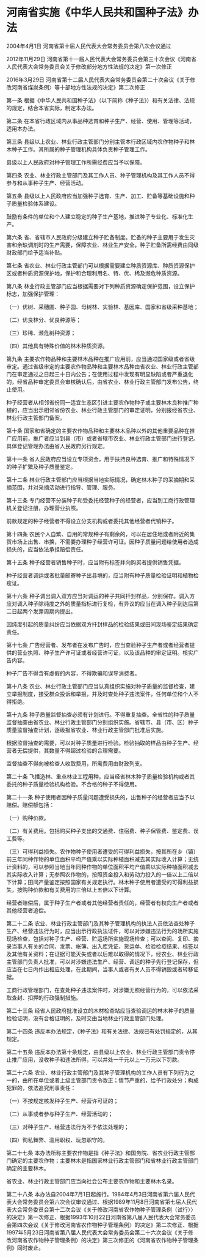 # 河南省实施《中华人民共和国种子法》办法

2004年4月1日 河南省第十届人民代表大会常务委员会第八次会议通过

2012年11月29日 河南省第十一届人民代表大会常务委员会第三十次会议《河南省人民代表大会常务委员会关于修改部分地方性法规的决定》第一次修正

2016年3月29日 河南省第十二届人民代表大会常务委员会第二十次会议《关于修改河南省煤炭条例〉等十部地方性法规的决定》第二次修正



第一条 根据《中华人民共和国种子法》（以下简称《种子法》）和有关法律、法规的规定，结合本省实际，制定本办法。

第二条 在本省行政区域内从事品种选育和种子生产、经营、使用、管理等活动，适用本办法。

第三条 县级以上农业、林业行政主管部门分别主管本行政区域内农作物种子和林木种子工作。其所属的种子管理机构具体负责种子管理工作。

县级以上人民政府对种子管理工作所需经费应当予以保障。

第四条 农业、林业行政主管部门及其工作人员、种子管理机构及其工作人员不得参与和从事种子生产、经营活动。

第五条 县级以上人民政府应当加强种子选育、生产、加工、贮备等基础设施和种子质量检验体系建设。

鼓励有条件的单位和个人建立稳定的种子生产基地，推进种子专业化、标准化生产。

第六条 省、省辖市人民政府分级建立种子贮备制度。贮备的种子主要用于发生灾害和余缺调剂时的生产需要，保障农业、林业生产安全。种子贮备所需经费由同级财政部门给予适当补贴。

第七条 省农业、林业行政主管部门可以根据需要建立种质资源库、种质资源保护区或者种质资源保护地，保护和合理利用名、特、优、稀及濒危种质资源。

第八条 林业行政主管部门应当根据需要对下列种质资源确定保护范围，设立保护标志，加强保护管理：

（一）优树、采穗圃、种子园、母树林、实验林、基因库、国家和省级采种基地；

（二）优良林分、优良种源等；

（三）珍稀、濒危树种资源；

（四）其他具有特殊价值的林木种质资源。

第九条 主要农作物品种和主要林木品种在推广应用前，应当通过国家级或者省级审定。通过省级审定的主要农作物品种和主要林木品种由省农业、林业行政主管部门在审定通过之日起三十日内公告；在使用过程中发现有明显缺陷或者严重退化的，经省品种审定委员会审核确认后，由省农业、林业行政主管部门发布公告，终止使用。

种子经营者从相邻省份同一适宜生态区引进主要农作物种子或主要林木良种推广种植的，应当出示相邻省份农业、林业行政主管部门的审定证明，分别报经省农业、林业行政主管部门备案。

第十条 国家和省确定的主要农作物品种和主要林木品种以外的其他重要品种在推广应用前，推广者应当到县（市）或者省辖市农业、林业行政主管部门进行登记。具体登记管理办法由省人民政府另行规定。

第十一条 省人民政府应当设立专项资金，用于扶持良种选育、推广和特殊情况下的种子扩繁及种子质量鉴定。

第十二条 林业行政主管部门应当根据当地实际情况，确定林木种子的采摘期和采摘范围，并对采摘活动进行指导、管理、服务。

第十三条 专门经营不分装种子和受委托经营种子的经营者，应当到工商行政管理机关登记注册，办理营业执照。

前款规定的种子经营者不得设立分支机构或者委托其他经营者代销种子。

第十四条 农民个人自繁、自用的常规种子有剩余的，可以在居住地或者附近的集贸市场上出售、串换，不需要办理种子经营许可证。因种子质量问题给使用者造成损失的，应当依法承担赔偿责任。

第十五条 种子经营者销售种子时，应当附有标签并向购买者提供销售凭据。

种子经营者调运或者批量邮寄种子出县境的，应当附有种子质量检验证明和植物检疫证。

第十六条 种子调出调入双方应当对调运的种子共同扦封样品，分别保存。调入方应对调入种子除纯度之外的质量指标进行复检，有异议的应当在调入种子到达后第二日起两个发芽周期内提出。

因纯度引起的质量纠纷应当依据双方扦封样品的检验结果或田间现场鉴定结果确定责任。

第十七条 广告经营者、发布者在发布广告时，应当查验种子生产者或者经营者提供的营业执照、种子生产许可证或者经营许可证，以及该品种的审定证明。核实广告内容。

种子广告不得含有虚假的内容，不得欺骗和误导消费者。

第十八条 农业、林业行政主管部门应当认真组织实施对种子质量的监督检查，建立举报制度，接受群众投诉和举报，并及时查处种子违法案件，任何单位和个人不得拒绝。

第十九条 种子质量监督抽查必须有计划进行。不得重复抽查。全省性的种子质量监督抽查由省农业、林业行政主管部门分别组织实施。省辖市、县（市、区）种子质量监督抽查计划，逐级报省农业、林业行政主管部门批准后实施。

根据监督抽查的需要，可以对种子质量进行检验。检验抽取的样品由种子生产、经营者无偿提供，其数量不得超过检验的合理需要。

监督抽查不得向被检查人收取费用，所需费用由财政列支。

第二十条 飞播造林、重点林业工程用种，应当经省林木种子质量检验机构或者其委托的种子质量检验机构检验。不合格的种子不得使用。

第二十一条 种子使用者因种子质量问题遭受损失的，出售种子的经营者应当予以赔偿。赔偿额包括：

（一）购种价款。

（二）有关费用。包括购买种子支出的交通费、住宿费、种子保管费、鉴定费、误工费等。

（三）可得利益损失。农作物种子使用者遭受的可得利益损失，按其所在乡（镇）前三年同种作物的单位面积平均产值乘以实际种植面积减去其实际收入计算；无统计资料的，可以参照当地当年同种作物的单位面积平均产值乘以实际种植面积减去其实际收入计算；无参照农作物的，按照资金投入和劳动力投入的一倍以上二倍以下计算；田间产量鉴定按照国家有关规定执行。林木种子使用者遭受的可得利益损失，按购种价款和有关费用的三倍以上五倍以下计算。

经营者赔偿后，属于种子生产者或者其他经营者责任的，经营者有权向生产者或者其他经营者追偿。

第二十二条 农业、林业行政主管部门及其种子管理机构的执法人员依法查处种子生产、经营违法行为时，应当出示行政执法证件，可以对涉嫌违法行为的场所实施现场检查，包括对种子生产、经营、贮运场所实施现场检查；可以查阅、复印、摘录当事人有关的合同、发票、帐簿、出入库凭证、货运单、检验检疫结果、标签以及其他有关资料；在证据可能灭失或者以后难以取得的情况下，经农业、林业行政主管部门负责人批准，可以对涉嫌违法生产、经营、调运的种子先行登记保存，但应当在七日内作出相应处理，在此期间，当事人或者有关人员不得销毁或者转移证据。

工商行政管理部门，在查处种子违法案件时，对涉嫌无照经营行为的，可以依法采取查封、扣押的行政强制措施。

第二十三条 经省人民政府批准设立的木材检查站应当查验调运的林木种子的质量检验证明，没有合格证明的，及时交由当地林业行政主管部门处理。

第二十四条 违反本办法规定，《种子法》和有关法律、法规已有处罚规定的，从其规定。

第二十五条 违反本办法第十条规定，由县级以上农业、林业行政主管部门责令停止推广应用，没收种子和违法所得，可以并处一千元以上一万元以下罚款。

第二十六条 农业、林业行政主管部门及其种子管理机构的工作人员有下列行为之一的，由所在单位或者上级主管部门责令改正；情节严重的，给予行政处分；构成犯罪的，依法追究刑事责任：

（一）不按规定核发种子生产、经营许可证的；

（二）从事或者参与种子生产、经营活动的；

（三）对种子生产、经营违法行为不予依法处理的；

（四）徇私舞弊、滥用职权、玩忽职守的。

第二十七条 本办法所称主要农作物是指《种子法》和国务院、省农业行政主管部门确定的主要农作物；主要林木是指国家林业行政主管部门和省林业行政主管部门确定的主要林木。

省农业、林业行政主管部门应当向社会公布主要农作物和主要林木名录。

第二十八条 本办法自2004年7月1日起施行。1984年4月3日河南省第六届人民代表大会常务委员会第六次会议审议通过、根据1989年11月8日河南省第七届人民代表大会常务委员会第十二次会议《关于修改河南省农作物种子管理条例（试行）〉的决定》第一次修正、根据1993年10月22日河南省第八届人民代表大会常务委员会第四次会议《关于修改河南省农作物种子管理条例〉的决定》第二次修正、根据1997年5月23日河南省第八届人民代表大会常务委员会第二十六次会议《关于修改河南省农作物种子管理条例〉的决定》第三次修正的《河南省农作物种子管理条例》同时废止。